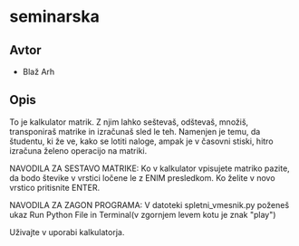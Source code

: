 # seminarska

## Avtor

* Blaž Arh

## Opis

To je kalkulator matrik. Z njim lahko seštevaš, odštevaš, množiš, transponiraš matrike in izračunaš sled le teh.
Namenjen je temu, da študentu, ki že ve, kako se lotiti naloge, ampak je v časovni stiski, hitro izračuna želeno operacijo na matriki.

NAVODILA ZA SESTAVO MATRIKE:
Ko v kalkulator vpisujete matriko pazite, da bodo števike v vrstici ločene le z ENIM presledkom. Ko želite v novo vrstico pritisnite ENTER.

NAVODILA ZA ZAGON PROGRAMA:
V datoteki spletni_vmesnik.py poženeš ukaz Run Python File in Terminal(v zgornjem levem kotu je znak "play")

Uživajte v uporabi kalkulatorja.